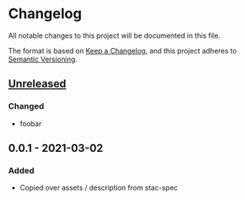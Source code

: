 # Changelog
All notable changes to this project will be documented in this file.

The format is based on [Keep a Changelog](https://keepachangelog.com/en/1.0.0/),
and this project adheres to [Semantic Versioning](https://semver.org/spec/v2.0.0.html).

## [Unreleased]
### Changed
- foobar

## 0.0.1 - 2021-03-02
### Added
- Copied over assets / description from stac-spec

[Unreleased]: https://github.com/stac-extensions/label/compare/v0.0.1...HEAD
